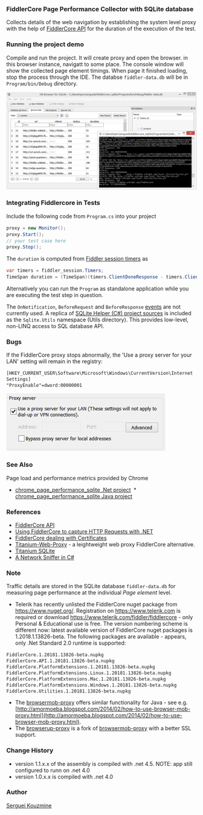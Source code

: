 ﻿### FiddlerCore Page Performance Collector with SQLite database

Collects details of the web navigation by establishing the system level proxy with the help of [FiddlerCore API](http://www.google.com/url?sa=t&rct=j&q=&esrc=s&source=web&cd=1&cad=rja&uact=8&ved=0CCoQFjAAahUKEwjAjsXr44XGAhUCz4AKHa-LAKA&url=http%3A%2F%2Fwww.telerik.com%2Ffiddler%2Ffiddlercore&ei=IYV4VYD6OYKegwSvl4KACg&usg=AFQjCNFytjHPn-EXeXR3Vr-LT-syJw-huw&bvm=bv.95277229,d.eXY)
for the duration of the execution of the test.

### Running the  project demo
Compile and run the project. It will create proxy and open the browser.  in this browser instance, navigatt to some place. The console window will show the collected page element timings. When page it finished loading, stop the process through the IDE. The databse `fiddler-data.db` will be in `Program/bin/Debug` directory.

![SQLite database capture](https://github.com/sergueik/fiddlercore_sqlite/raw/master/screenshots/capture1.png)

###  Integrating Fiddlercore in Tests
Include the following code from `Program.cs` into your project 
```c#
proxy = new Monitor();
proxy.Start();
// your test case here
proxy.Stop();
```  
The `duration` is computed from [Fiddler session timers](http://fiddler.wikidot.com/timers) as
```c#
var timers = fiddler_session.Timers;
TimeSpan duration = (TimeSpan)(timers.ClientDoneResponse - timers.ClientBeginRequest);
```
Alternatively  you can run the `Program` as standalone application while you are executing the test step in question.

The `OnNotification`, `BeforeRequest` and `BeforeResponse`
[events](https://github.com/jimevans/WebDriverProxyExamples/blob/master/lib/FiddlerCore4.XML) are not currently used.
A replica of [SQLite Helper (C#) project sources](http://sh.codeplex.com) is included as the `Sqlite.Utils` namespace (Utils directory).
This provides low-level, non-LINQ access to SQL database API.

### Bugs
If the FiddlerCore proxy stops abnormally, the 'Use a proxy server for your LAN' setting will remain in the registry:
```
[HKEY_CURRENT_USER\Software\Microsoft\Windows\CurrentVersion\Internet Settings]
"ProxyEnable"=dword:00000001
```
![LAN setting](https://github.com/sergueik/fiddlercore_sqlite/raw/master/screenshots/capture2.png)

### See Also  

Page load and performance metrics provided by Chrome

  * [chrome_page_performance_sqlite .Net project](https://github.com/sergueik/chrome_page_performance_sqlite)
  * [chrome_page_performance_sqlite Java project](https://github.com/sergueik/selenium_java/tree/master/chrome_page_performance_sqlite)


### References
  * [FiddlerCore API](https://github.com/rkprajapat/webtester/blob/master/FiddlerCoreAPI/FiddlerCore.chm)
  * [Using FiddlerCore to capture HTTP Requests with .NET](https://weblog.west-wind.com/posts/2014/jul/29/using-fiddlercore-to-capture-http-requests-with-net)
  * [FiddlerCore dealing with Certificates](http://stackoverflow.com/questions/24969198/how-do-i-get-fiddlercore-programmatic-certificate-installation-to-stick)
  * [Titanium-Web-Proxy](https://github.com/justcoding121/Titanium-Web-Proxy) - a leightweight web proxy FiddlerCore alternative.
  * [Titanium SQLite](https://github.com/sergueik/titanium_sqlite)
  * [A Network Sniffer in C#](https://www.codeproject.com/Articles/17031/A-Network-Sniffer-in-C)

### Note

Traffic details
are stored in the SQLite database `fiddler-data.db` for measuring page performance at the individual *Page element* level.

* Telerik has recently unlisted the FiddlerCore nuget package from https://www.nuget.org/. Registration on https://www.telerik.com is required or download
https://www.telerik.com/fiddler/fiddlercore - only Personal & Educational use is free. The version numbering scheme is different now: latest available version
of FiddlerCore nuget packages is 1.2018.1.13826-beta. The following packages are available - appears, only .Net Standard 2.0 runtime is supported:
```
FiddlerCore.1.20181.13826-beta.nupkg
FiddlerCore.API.1.20181.13826-beta.nupkg
FiddlerCore.PlatformExtensions.1.20181.13826-beta.nupkg
FiddlerCore.PlatformExtensions.Linux.1.20181.13826-beta.nupkg
FiddlerCore.PlatformExtensions.Mac.1.20181.13826-beta.nupkg
FiddlerCore.PlatformExtensions.Windows.1.20181.13826-beta.nupkg
FiddlerCore.Utilities.1.20181.13826-beta.nupkg
```


* The [browsermob-proxy](https://github.com/lightbody/browsermob-proxy) offers similar functionality for Java - see e.g. [http://amormoeba.blogspot.com/2014/02/how-to-use-browser-mob-proxy.html](http://amormoeba.blogspot.com/2014/02/how-to-use-browser-mob-proxy.html).
* The [browserup-proxy](https://github.com/browserup/browserup-proxy#ssl-support) is a fork of [browsermob-proxy](https://github.com/lightbody/browsermob-proxy) with a better SSL support.


### Change History

  * version 1.1.x.x of the assembly is compiled with .net 4.5. NOTE: app still configured to runn on .net 4.0
  * version 1.0.x.x is compiled with .net 4.0
### Author
[Serguei Kouzmine](kouzmine_serguei@yahoo.com)
